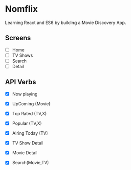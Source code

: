 # Nomflix

Learning React and ES6 by building a Movie Discovery App.

## Screens

- [ ] Home
- [ ] TV Shows
- [ ] Search
- [ ] Detail

## API Verbs

- [x] Now playing
- [x] UpComing (Movie)
- [x] Top Rated (TV,X)
- [x] Popular (TV,X)
- [x] Airing Today (TV)
- [x] TV Show Detail
- [x] Movie Detail
- [x] Search(Movie,TV)

